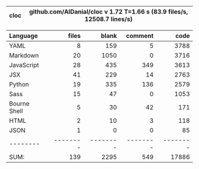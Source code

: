 cloc|github.com/AlDanial/cloc v 1.72  T=1.66 s (83.9 files/s, 12508.7 lines/s)
--- | ---

Language|files|blank|comment|code
:-------|-------:|-------:|-------:|-------:
YAML|8|159|5|3788
Markdown|20|1050|0|3716
JavaScript|28|435|349|3613
JSX|41|229|14|2763
Python|19|335|136|2579
Sass|15|47|0|1053
Bourne Shell|5|30|42|171
HTML|2|10|3|118
JSON|1|0|0|85
--------|--------|--------|--------|--------
SUM:|139|2295|549|17886
